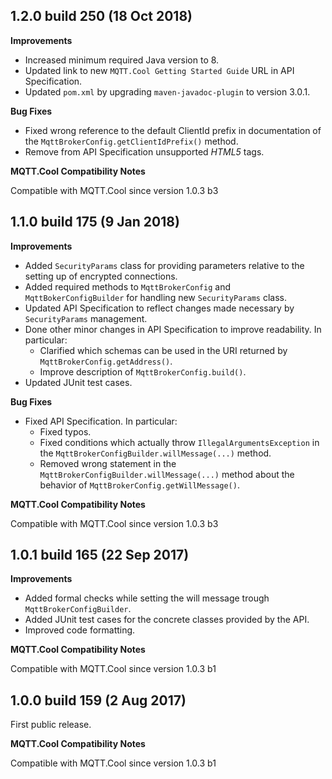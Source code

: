 1.2.0 build 250 (18 Oct 2018)
----------------------------------------------------------------

**Improvements**

- Increased minimum required Java version to 8.
- Updated link to new `MQTT.Cool Getting Started Guide` URL in API Specification.
- Updated `pom.xml` by upgrading `maven-javadoc-plugin` to version 3.0.1.

**Bug Fixes**

- Fixed wrong reference to the default ClientId prefix in documentation of the
`MqttBrokerConfig.getClientIdPrefix()` method.
- Remove from API Specification unsupported *HTML5* tags.

**MQTT.Cool Compatibility Notes**

Compatible with MQTT.Cool since version 1.0.3 b3



1.1.0 build 175 (9 Jan 2018)
----------------------------

**Improvements**

- Added `SecurityParams` class for providing parameters relative to the setting
up of encrypted connections.
- Added required methods to `MqttBrokerConfig` and `MqttBokerConfigBuilder`
for handling new `SecurityParams` class.
- Updated API Specification to reflect changes made necessary by
`SecurityParams` management.
- Done other minor changes in API Specification to improve readability.
  In particular:
  - Clarified which schemas can be used in the URI returned by
`MqttBrokerConfig.getAddress()`.
  - Improve description of `MqttBrokerConfig.build()`.
- Updated JUnit test cases.

**Bug Fixes**

- Fixed API Specification. In particular:
  - Fixed typos.
  - Fixed conditions which actually throw `IllegalArgumentsException` in
the `MqttBrokerConfigBuilder.willMessage(...)` method.
  - Removed wrong statement in the
`MqttBrokerConfigBuilder.willMessage(...)` method about the behavior of
`MqttBrokerConfig.getWillMessage()`.

**MQTT.Cool Compatibility Notes**

Compatible with MQTT.Cool since version 1.0.3 b3



1.0.1 build 165 (22 Sep 2017)
-----------------------------

**Improvements**

- Added formal checks while setting the will message trough
`MqttBrokerConfigBuilder`.
- Added JUnit test cases for the concrete classes provided by the API.
- Improved code formatting.

**MQTT.Cool Compatibility Notes**

Compatible with MQTT.Cool since version 1.0.3 b1



1.0.0 build 159 (2 Aug 2017)
----------------------------

First public release.

**MQTT.Cool Compatibility Notes**

Compatible with MQTT.Cool since version 1.0.3 b1